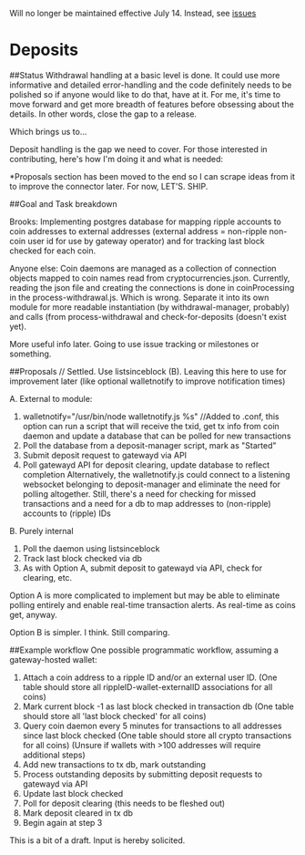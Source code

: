 Will no longer be maintained effective July 14.
Instead, see [issues](https://github.com/ninobrooks/ripple-coins/issues?state=open)



Deposits
============
##Status
Withdrawal handling at a basic level is done. It could use more informative
and detailed error-handling and the code definitely needs to be polished so
if anyone would like to do that, have at it. For me, it's time to move forward
and get more breadth of features before obsessing about the details.
In other words, close the gap to a release.

Which brings us to...

Deposit handling is the gap we need to cover. For those interested in contributing,
here's how I'm doing it and what is needed:

*Proposals section has been moved to the end so I can scrape ideas from it to improve
the connector later. For now, LET'S. SHIP.


##Goal and Task breakdown

Brooks:
Implementing postgres database for mapping ripple accounts to coin addresses to external
addresses (external address = non-ripple non-coin user id for use by gateway operator)
and for tracking last block checked for each coin.

Anyone else:
Coin daemons are managed as a collection of connection objects mapped to coin names
read from cryptocurrencies.json. Currently, reading the json file and creating the
connections is done in coinProcessing in the process-withdrawal.js. Which is wrong.
Separate it into its own module for more readable instantiation (by withdrawal-manager,
probably) and calls (from process-withdrawal and check-for-deposits (doesn't exist yet).

More useful info later. Going to use issue tracking or milestones or something.


##Proposals // Settled. Use listsinceblock (B). Leaving this here to use for improvement
later (like optional walletnotify to improve notification times)

A. External to module:
  1. walletnotify="/usr/bin/node walletnotify.js %s" //Added to <coin>.conf, this option
can run a script that will receive the txid, get tx info from coin daemon
and update a database that can be polled for new transactions
  2. Poll the database from a deposit-manager script, mark as "Started"
  3. Submit deposit request to gatewayd via API
  4. Poll gatewayd API for deposit clearing, update database to reflect completion
  Alternatively, the walletnotify.js could connect to a listening websocket
belonging to deposit-manager and eliminate the need for polling altogether.
Still, there's a need for checking for missed transactions and a need for
a db to map addresses to (non-ripple) accounts to (ripple) IDs

B. Purely internal
  1. Poll the daemon using listsinceblock
  2. Track last block checked via db
  3. As with Option A, submit deposit to gatewayd via API, check for clearing, etc.

Option A is more complicated to implement but may be able to eliminate polling entirely
and enable real-time transaction alerts. As real-time as coins get, anyway.

Option B is simpler. I think. Still comparing. 


##Example workflow
One possible programmatic workflow, assuming a gateway-hosted wallet:

1. Attach a coin address to a ripple ID and/or an external user ID.
 (One table should store all rippleID-wallet-externalID associations for all coins)
2. Mark current block -1 as last block checked in transaction db
(One table should store all 'last block checked' for all coins)
3. Query coin daemon every 5 minutes for transactions to all addresses since last block checked
(One table should store all crypto transactions for all coins)
(Unsure if wallets with >100 addresses will require additional steps)
4. Add new transactions to tx db, mark outstanding
5. Process outstanding deposits by submitting deposit requests to gatewayd via API
6. Update last block checked
7. Poll for deposit clearing (this needs to be fleshed out)
8. Mark deposit cleared in tx db
9. Begin again at step 3

This is a bit of a draft. Input is hereby solicited.
